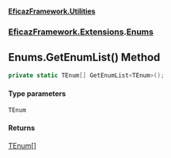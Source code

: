 #### [EficazFramework.Utilities](EficazFrameworkUtilities.md 'EficazFramework Utilities')
### [EficazFramework.Extensions](EficazFrameworkUtilities.md#EficazFramework.Extensions 'EficazFramework.Extensions').[Enums](EficazFramework.Extensions/Enums.md 'EficazFramework.Extensions.Enums')

## Enums.GetEnumList<TEnum>() Method

```csharp
private static TEnum[] GetEnumList<TEnum>();
```
#### Type parameters

<a name='EficazFramework.Extensions.Enums.GetEnumList_TEnum_().TEnum'></a>

`TEnum`

#### Returns
[TEnum](EficazFramework.Extensions/Enums/GetEnumList_TEnum_().md#EficazFramework.Extensions.Enums.GetEnumList_TEnum_().TEnum 'EficazFramework.Extensions.Enums.GetEnumList<TEnum>().TEnum')[[]](https://docs.microsoft.com/en-us/dotnet/api/System.Array 'System.Array')